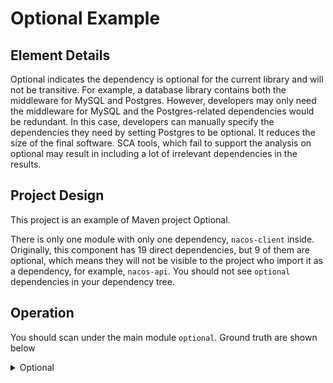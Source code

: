 #  Optional Example

## Element Details

Optional indicates the dependency is optional for the current library and will not be transitive. For example, a database library contains both the middleware for MySQL and Postgres. However, developers may only need the middleware for MySQL and the Postgres-related dependencies would be redundant. In this case, developers can manually specify the dependencies they need by setting Postgres to be optional. It reduces the size of the final software. SCA tools, which fail to support the analysis on optional may result in including a lot of irrelevant dependencies in the results. 

## Project Design

This project is an example of Maven project Optional.

There is only one module with only one dependency, `nacos-client` inside. Originally, this component has 19 direct dependencies, but 9 of them are optional, which means they will not be visible to the project who import it as a dependency, for example, `nacos-api`. You should not see `optional` dependencies in your dependency tree.

## Operation

You should scan under the main module `optional`. Ground truth are shown below 

<details>
<summary>Optional</summary>
<pre>
 com.alibaba.nacos:nacos-client:jar:2.0.3:compile
commons-codec:commons-codec:jar:1.11:compile
com.fasterxml.jackson.core:jackson-core:jar:2.12.2:compile
com.fasterxml.jackson.core:jackson-databind:jar:2.12.2:compile
com.fasterxml.jackson.core:jackson-annotations:jar:2.12.2:compile
org.apache.httpcomponents:httpasyncclient:jar:4.1.3:compile
org.apache.httpcomponents:httpcore:jar:4.4.6:compile
org.apache.httpcomponents:httpcore-nio:jar:4.4.6:compile
org.apache.httpcomponents:httpclient:jar:4.5.3:compile
commons-logging:commons-logging:jar:1.2:compile
org.reflections:reflections:jar:0.9.11:compile
com.google.guava:guava:jar:20.0:compile
org.javassist:javassist:jar:3.21.0-GA:compile
io.prometheus:simpleclient:jar:0.5.0:compile
org.yaml:snakeyaml:jar:1.23:compile
</pre>
</details>


